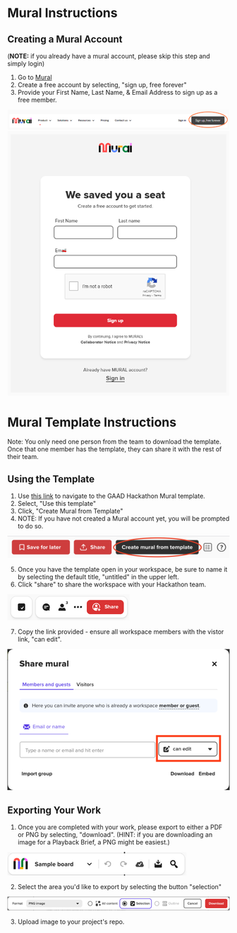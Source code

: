 # Mural Instructions 

## Creating a Mural Account 
(**NOTE:** if you already have a mural account, please skip this step and simply login)
1. Go to [Mural](https://mural.co/) 
2. Create a free account by selecting, "sign up, free forever"
3. Provide your First Name, Last Name, & Email Address to sign up as a free member. 

![sign up](./images/mural-instructions-sign-up.png)
![register](./images/mural-instructions-register.png)


# Mural Template Instructions

Note: You only need one person from the team to download the template. Once that one member has the template, they can share it with the rest of their team. 

## Using the Template
1. Use [this link](https://app.mural.co/template/a34cb087-9954-487a-810f-65671664f59d/97429e07-5ba1-47e9-91d3-98e668e51d42) to navigate to the GAAD Hackathon Mural template.
2. Select, "Use this template"
3. Click, "Create Mural from Template"
4. NOTE: If you have not created a Mural account yet, you will be prompted to do so.
  
  ![create teamplate](./images/mural-instructions-template.png)
  
5. Once you have the template open in your workspace, be sure to name it by selecting the default title, "untitled" in the upper left.
6. Click "share" to share the workspace with your Hackathon team.
  
  ![share](./images/mural-instructions-share.png)
  
7. Copy the link provided - ensure all workspace members with the vistor link, "can edit". 

  ![share setting](./images/mural-instructions-share-2.png)


## Exporting Your Work
1. Once you are completed with your work, please export to either a PDF or PNG by selecting, "download". (HINT: if you are downloading an image for a Playback Brief, a PNG might be easiest.)
  
  ![download](./images/mural-instructions-download.png)
  
2. Select the area you'd like to export by selecting the button "selection" 
  
  ![selection](./images/mural-instructions-selection.png)
  
3. Upload image to your project's repo. 
